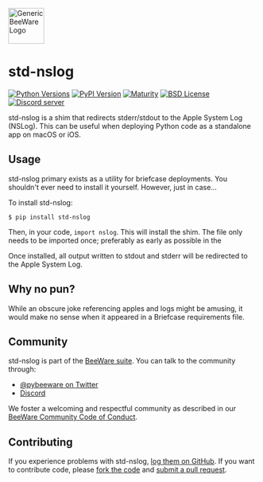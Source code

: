 [<img src="http://beeware.org/static/images/defaultlogo.png" width="72px" alt="Generic BeeWare Logo">](https://beeware.org/)

# std-nslog

[![Python Versions](https://img.shields.io/pypi/pyversions/std-nslog.svg)](https://pypi.python.org/pypi/std-nslog)
[![PyPI Version](https://img.shields.io/pypi/v/std-nslog.svg)](https://pypi.python.org/pypi/std-nslog)
[![Maturity](https://img.shields.io/pypi/status/std-nslog.svg)](https://pypi.python.org/pypi/std-nslog)
[![BSD License](https://img.shields.io/pypi/l/std-nslog.svg)](https://github.com/beeware/std-nslog/blob/main/LICENSE)
[![Discord server](https://img.shields.io/discord/836455665257021440?label=Discord%20Chat&logo=discord&style=plastic)](https://beeware.org/bee/chat/)

std-nslog is a shim that redirects stderr/stdout to the Apple System Log
(NSLog). This can be useful when deploying Python code as a standalone
app on macOS or iOS.

## Usage

std-nslog primary exists as a utility for briefcase deployments. You
shouldn't ever need to install it yourself. However, just in case...

To install std-nslog:

    $ pip install std-nslog

Then, in your code, `import nslog`. This will install the shim. The file
only needs to be imported once; preferably as early as possible in the

Once installed, all output written to stdout and stderr will be
redirected to the Apple System Log.

## Why no pun?

While an obscure joke referencing apples and logs might be amusing, it
would make no sense when it appeared in a Briefcase requirements file.

## Community

std-nslog is part of the [BeeWare suite](http://beeware.org). You can talk
to the community through:

- [@pybeeware on Twitter](https://twitter.com/pybeeware)
- [Discord](https://beeware.org/bee/chat/)

We foster a welcoming and respectful community as described in our [BeeWare
Community Code of Conduct](http://beeware.org/community/behavior/).

## Contributing

If you experience problems with std-nslog, [log them on
GitHub](https://github.com/beeware/std-nslog/issues). If you want to contribute
code, please [fork the code](https://github.com/beeware/std-nslog) and [submit a
pull request](https://github.com/beeware/std-nslog/pulls).
